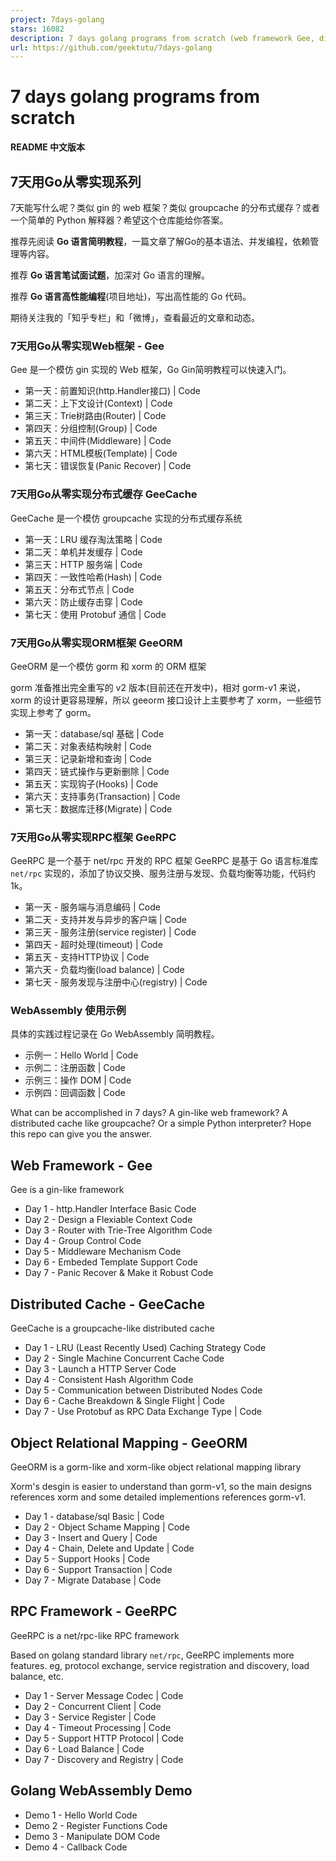 ```yaml
---
project: 7days-golang
stars: 16082
description: 7 days golang programs from scratch (web framework Gee, distributed cache GeeCache, object relational mapping ORM framework GeeORM, rpc framework GeeRPC etc)  7天用Go动手写/从零实现系列
url: https://github.com/geektutu/7days-golang
---
```


7 days golang programs from scratch
===================================

**README 中文版本**

7天用Go从零实现系列
-----------

7天能写什么呢？类似 gin 的 web 框架？类似 groupcache 的分布式缓存？或者一个简单的 Python 解释器？希望这个仓库能给你答案。

推荐先阅读 **Go 语言简明教程**，一篇文章了解Go的基本语法、并发编程，依赖管理等内容。

推荐 **Go 语言笔试面试题**，加深对 Go 语言的理解。

推荐 **Go 语言高性能编程**(项目地址)，写出高性能的 Go 代码。

期待关注我的「知乎专栏」和「微博」，查看最近的文章和动态。

### 7天用Go从零实现Web框架 - Gee

Gee 是一个模仿 gin 实现的 Web 框架，Go Gin简明教程可以快速入门。

-   第一天：前置知识(http.Handler接口) | Code
-   第二天：上下文设计(Context) | Code
-   第三天：Trie树路由(Router) | Code
-   第四天：分组控制(Group) | Code
-   第五天：中间件(Middleware) | Code
-   第六天：HTML模板(Template) | Code
-   第七天：错误恢复(Panic Recover) | Code

### 7天用Go从零实现分布式缓存 GeeCache

GeeCache 是一个模仿 groupcache 实现的分布式缓存系统

-   第一天：LRU 缓存淘汰策略 | Code
-   第二天：单机并发缓存 | Code
-   第三天：HTTP 服务端 | Code
-   第四天：一致性哈希(Hash) | Code
-   第五天：分布式节点 | Code
-   第六天：防止缓存击穿 | Code
-   第七天：使用 Protobuf 通信 | Code

### 7天用Go从零实现ORM框架 GeeORM

GeeORM 是一个模仿 gorm 和 xorm 的 ORM 框架

gorm 准备推出完全重写的 v2 版本(目前还在开发中)，相对 gorm-v1 来说，xorm 的设计更容易理解，所以 geeorm 接口设计上主要参考了 xorm，一些细节实现上参考了 gorm。

-   第一天：database/sql 基础 | Code
-   第二天：对象表结构映射 | Code
-   第三天：记录新增和查询 | Code
-   第四天：链式操作与更新删除 | Code
-   第五天：实现钩子(Hooks) | Code
-   第六天：支持事务(Transaction) | Code
-   第七天：数据库迁移(Migrate) | Code

### 7天用Go从零实现RPC框架 GeeRPC

GeeRPC 是一个基于 net/rpc 开发的 RPC 框架 GeeRPC 是基于 Go 语言标准库 `net/rpc` 实现的，添加了协议交换、服务注册与发现、负载均衡等功能，代码约 1k。

-   第一天 - 服务端与消息编码 | Code
-   第二天 - 支持并发与异步的客户端 | Code
-   第三天 - 服务注册(service register) | Code
-   第四天 - 超时处理(timeout) | Code
-   第五天 - 支持HTTP协议 | Code
-   第六天 - 负载均衡(load balance) | Code
-   第七天 - 服务发现与注册中心(registry) | Code

### WebAssembly 使用示例

具体的实践过程记录在 Go WebAssembly 简明教程。

-   示例一：Hello World | Code
-   示例二：注册函数 | Code
-   示例三：操作 DOM | Code
-   示例四：回调函数 | Code

What can be accomplished in 7 days? A gin-like web framework? A distributed cache like groupcache? Or a simple Python interpreter? Hope this repo can give you the answer.

Web Framework - Gee
-------------------

Gee is a gin\-like framework

-   Day 1 - http.Handler Interface Basic Code
-   Day 2 - Design a Flexiable Context Code
-   Day 3 - Router with Trie-Tree Algorithm Code
-   Day 4 - Group Control Code
-   Day 5 - Middleware Mechanism Code
-   Day 6 - Embeded Template Support Code
-   Day 7 - Panic Recover & Make it Robust Code

Distributed Cache - GeeCache
----------------------------

GeeCache is a groupcache\-like distributed cache

-   Day 1 - LRU (Least Recently Used) Caching Strategy Code
-   Day 2 - Single Machine Concurrent Cache Code
-   Day 3 - Launch a HTTP Server Code
-   Day 4 - Consistent Hash Algorithm Code
-   Day 5 - Communication between Distributed Nodes Code
-   Day 6 - Cache Breakdown & Single Flight | Code
-   Day 7 - Use Protobuf as RPC Data Exchange Type | Code

Object Relational Mapping - GeeORM
----------------------------------

GeeORM is a gorm\-like and xorm\-like object relational mapping library

Xorm's desgin is easier to understand than gorm-v1, so the main designs references xorm and some detailed implementions references gorm-v1.

-   Day 1 - database/sql Basic | Code
-   Day 2 - Object Schame Mapping | Code
-   Day 3 - Insert and Query | Code
-   Day 4 - Chain, Delete and Update | Code
-   Day 5 - Support Hooks | Code
-   Day 6 - Support Transaction | Code
-   Day 7 - Migrate Database | Code

RPC Framework - GeeRPC
----------------------

GeeRPC is a net/rpc\-like RPC framework

Based on golang standard library `net/rpc`, GeeRPC implements more features. eg, protocol exchange, service registration and discovery, load balance, etc.

-   Day 1 - Server Message Codec | Code
-   Day 2 - Concurrent Client | Code
-   Day 3 - Service Register | Code
-   Day 4 - Timeout Processing | Code
-   Day 5 - Support HTTP Protocol | Code
-   Day 6 - Load Balance | Code
-   Day 7 - Discovery and Registry | Code

Golang WebAssembly Demo
-----------------------

-   Demo 1 - Hello World Code
-   Demo 2 - Register Functions Code
-   Demo 3 - Manipulate DOM Code
-   Demo 4 - Callback Code

